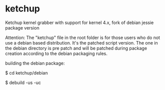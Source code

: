 # ketchup
Ketchup kernel grabber with support for kernel 4.x, fork of debian jessie package version

Attention:
The "ketchup" file in the root folder is for those users who do not use a debian based distribution. It's the patched script version. The one in the debian directory is pre patch and will be patched during package creation according to the debian packaging rules. 


building the debian package:

$ cd ketchup/debian

$ debuild -us -uc
